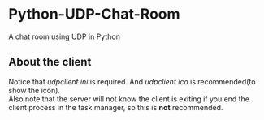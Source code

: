 # Python-UDP-Chat-Room
A chat room using UDP in Python

## About the client
Notice that *udpclient.ini* is required. And *udpclient.ico* is recommended(to show the icon).  
Also note that the server will not know the client is exiting if you end the client process in the task manager, so this is **not** recommended.
